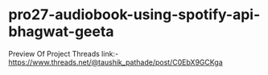 # pro27-audiobook-using-spotify-api-bhagwat-geeta
Preview Of Project Threads link:-https://www.threads.net/@taushik_pathade/post/C0EbX9GCKga
